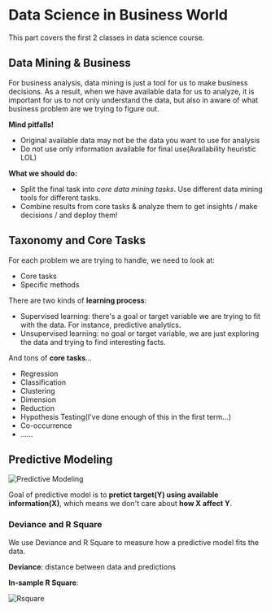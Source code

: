 # Data Science in Business World

This part covers the first 2 classes in data science course.

## Data Mining & Business
For business analysis, data mining is just a tool for us to make business decisions. As a result, when we have available data for us to analyze, it is important for us to not only understand the data, but also in aware of what business problem are we trying to figure out. 

**Mind pitfalls!**

* Original available data may not be the data you want to use for analysis
* Do not use only information available for final use(Availability heuristic LOL)

**What we should do:**

* Split the final task into *core data mining tasks*. Use different data mining tools for different tasks.
* Combine results from core tasks & analyze them to get insights / make decisions / and deploy them!

## Taxonomy and Core Tasks

For each problem we are trying to handle, we need to look at:

* Core tasks
* Specific methods


There are two kinds of **learning process**:

* Supervised learning: there's a goal or target variable we are trying to fit with the data. For instance, predictive analytics.
* Unsupervised learning: no goal or target variable, we are just exploring the data and trying to find interesting facts.

And tons of **core tasks**...

* Regression
* Classification
* Clustering
* Dimension
* Reduction
* Hypothesis Testing(I've done enough of this in the first term...)
* Co-occurrence
* ......

## Predictive Modeling

![Predictive Modeling](https://tva1.sinaimg.cn/large/006y8mN6ly1g7gqf197uhj30ai059aac.jpg)

Goal of predictive model is to **pretict target(Y) using available information(X)**, which means we don't care about **how X affect Y**.

### Deviance and R Square

We use Deviance and R Square to measure how a predictive model fits the data.

**Deviance**: distance between data and predictions

**In-sample R Square**:

![Rsquare](https://tva1.sinaimg.cn/large/006y8mN6ly1g7i5zt6w37j308b03qjrs.jpg)









